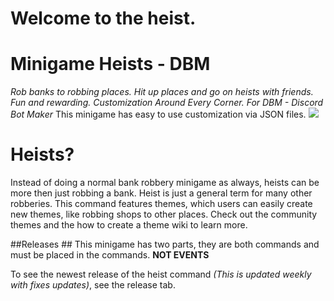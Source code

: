 # Welcome to the heist.

# Minigame Heists - DBM
*Rob banks to robbing places. Hit up places and go on heists with friends. Fun and rewarding. Customization Around Every Corner. For DBM - Discord Bot Maker*
This minigame has easy to use customization via JSON files. 
![](https://printscreen.party/tHk0C1bM.gif)

# Heists? #
Instead of doing a normal bank robbery minigame as always, heists can be more then just robbing a bank. Heist is just a general term for many other robberies. This command features themes, which users can easily create new themes, like robbing shops to other places. Check out the community themes and the how to create a theme wiki to learn more.

##Releases ##
This minigame has two parts, they are both commands and must be placed in the commands. **NOT EVENTS**

To see the newest release of the heist command *(This is updated weekly with fixes updates)*, see the release tab.
